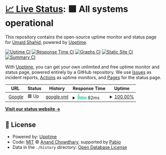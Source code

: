# [📈 Live Status](https://umaidshahid.github.io/upptime): <!--live status--> **🟩 All systems operational**

This repository contains the open-source uptime monitor and status page for [Umaid Shahid](https://umaidshahid.github.io/upptime), powered by [Upptime](https://github.com/upptime/upptime).

[![Uptime CI](https://github.com/umaidshahid/upptime/workflows/Uptime%20CI/badge.svg)](https://github.com/umaidshahid/upptime/actions?query=workflow%3A%22Uptime+CI%22)
[![Response Time CI](https://github.com/umaidshahid/upptime/workflows/Response%20Time%20CI/badge.svg)](https://github.com/umaidshahid/upptime/actions?query=workflow%3A%22Response+Time+CI%22)
[![Graphs CI](https://github.com/umaidshahid/upptime/workflows/Graphs%20CI/badge.svg)](https://github.com/umaidshahid/upptime/actions?query=workflow%3A%22Graphs+CI%22)
[![Static Site CI](https://github.com/umaidshahid/upptime/workflows/Static%20Site%20CI/badge.svg)](https://github.com/umaidshahid/upptime/actions?query=workflow%3A%22Static+Site+CI%22)
[![Summary CI](https://github.com/umaidshahid/upptime/workflows/Summary%20CI/badge.svg)](https://github.com/umaidshahid/upptime/actions?query=workflow%3A%22Summary+CI%22)

With [Upptime](https://upptime.js.org), you can get your own unlimited and free uptime monitor and status page, powered entirely by a GitHub repository. We use [Issues](https://github.com/umaidshahid/upptime/issues) as incident reports, [Actions](https://github.com/umaidshahid/upptime/actions) as uptime monitors, and [Pages](https://umaidshahid.github.io/upptime) for the status page.

<!--start: status pages-->
<!-- This summary is generated by Upptime (https://github.com/upptime/upptime) -->
<!-- Do not edit this manually, your changes will be overwritten -->
<!-- prettier-ignore -->
| URL | Status | History | Response Time | Uptime |
| --- | ------ | ------- | ------------- | ------ |
| <img alt="" src="https://icons.duckduckgo.com/ip3/www.google.com.ico" height="13"> [Google](https://www.google.com) | 🟩 Up | [google.yml](https://github.com/umaidshahid/upptime/commits/HEAD/history/google.yml) | <details><summary><img alt="Response time graph" src="./graphs/google/response-time-week.png" height="20"> 82ms</summary><br><a href="https://umaidshahid.github.io/upptime/history/google"><img alt="Response time 93" src="https://img.shields.io/endpoint?url=https%3A%2F%2Fraw.githubusercontent.com%2Fumaidshahid%2Fupptime%2FHEAD%2Fapi%2Fgoogle%2Fresponse-time.json"></a><br><a href="https://umaidshahid.github.io/upptime/history/google"><img alt="24-hour response time 86" src="https://img.shields.io/endpoint?url=https%3A%2F%2Fraw.githubusercontent.com%2Fumaidshahid%2Fupptime%2FHEAD%2Fapi%2Fgoogle%2Fresponse-time-day.json"></a><br><a href="https://umaidshahid.github.io/upptime/history/google"><img alt="7-day response time 82" src="https://img.shields.io/endpoint?url=https%3A%2F%2Fraw.githubusercontent.com%2Fumaidshahid%2Fupptime%2FHEAD%2Fapi%2Fgoogle%2Fresponse-time-week.json"></a><br><a href="https://umaidshahid.github.io/upptime/history/google"><img alt="30-day response time 94" src="https://img.shields.io/endpoint?url=https%3A%2F%2Fraw.githubusercontent.com%2Fumaidshahid%2Fupptime%2FHEAD%2Fapi%2Fgoogle%2Fresponse-time-month.json"></a><br><a href="https://umaidshahid.github.io/upptime/history/google"><img alt="1-year response time 93" src="https://img.shields.io/endpoint?url=https%3A%2F%2Fraw.githubusercontent.com%2Fumaidshahid%2Fupptime%2FHEAD%2Fapi%2Fgoogle%2Fresponse-time-year.json"></a></details> | <details><summary><a href="https://umaidshahid.github.io/upptime/history/google">100.00%</a></summary><a href="https://umaidshahid.github.io/upptime/history/google"><img alt="All-time uptime 100.00%" src="https://img.shields.io/endpoint?url=https%3A%2F%2Fraw.githubusercontent.com%2Fumaidshahid%2Fupptime%2FHEAD%2Fapi%2Fgoogle%2Fuptime.json"></a><br><a href="https://umaidshahid.github.io/upptime/history/google"><img alt="24-hour uptime 100.00%" src="https://img.shields.io/endpoint?url=https%3A%2F%2Fraw.githubusercontent.com%2Fumaidshahid%2Fupptime%2FHEAD%2Fapi%2Fgoogle%2Fuptime-day.json"></a><br><a href="https://umaidshahid.github.io/upptime/history/google"><img alt="7-day uptime 100.00%" src="https://img.shields.io/endpoint?url=https%3A%2F%2Fraw.githubusercontent.com%2Fumaidshahid%2Fupptime%2FHEAD%2Fapi%2Fgoogle%2Fuptime-week.json"></a><br><a href="https://umaidshahid.github.io/upptime/history/google"><img alt="30-day uptime 100.00%" src="https://img.shields.io/endpoint?url=https%3A%2F%2Fraw.githubusercontent.com%2Fumaidshahid%2Fupptime%2FHEAD%2Fapi%2Fgoogle%2Fuptime-month.json"></a><br><a href="https://umaidshahid.github.io/upptime/history/google"><img alt="1-year uptime 100.00%" src="https://img.shields.io/endpoint?url=https%3A%2F%2Fraw.githubusercontent.com%2Fumaidshahid%2Fupptime%2FHEAD%2Fapi%2Fgoogle%2Fuptime-year.json"></a></details>

<!--end: status pages-->

[**Visit our status website →**](https://umaidshahid.github.io/upptime)

## 📄 License

- Powered by: [Upptime](https://github.com/upptime/upptime)
- Code: [MIT](./LICENSE) © [Anand Chowdhary](https://anandchowdhary.com), supported by [Pabio](https://pabio.com)
- Data in the `./history` directory: [Open Database License](https://opendatacommons.org/licenses/odbl/1-0/)
